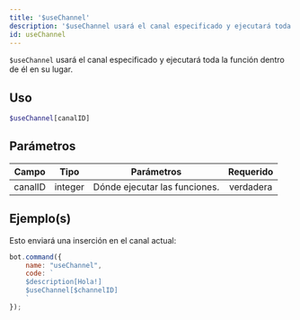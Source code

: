 ```yaml
---
title: '$useChannel'
description: '$useChannel usará el canal especificado y ejecutará toda la función dentro de él en su lugar.'
id: useChannel
---
```


`$useChannel` usará el canal especificado y ejecutará toda la función dentro de él en su lugar.

## Uso

```php
$useChannel[canalID]
```

## Parámetros

| Campo   | Tipo    | Parámetros                    | Requerido |
| ------- | ------- | ----------------------------- |:---------:|
| canalID | integer | Dónde ejecutar las funciones. | verdadera |

## Ejemplo(s)

Esto enviará una inserción en el canal actual:

```javascript
bot.command({
    name: "useChannel",
    code: `
    $description[Hola!]
    $useChannel[$channelID]
    `
});
```